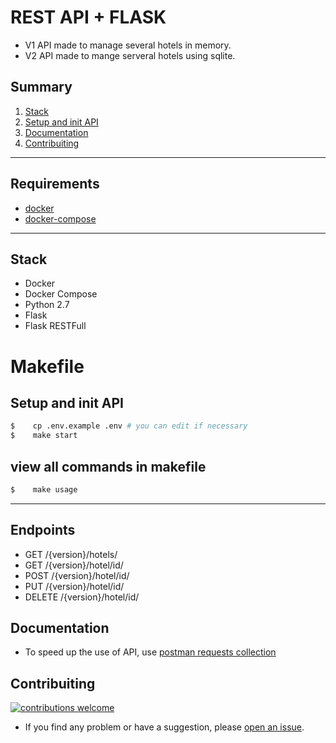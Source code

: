 # REST API + FLASK

* V1 API made to manage several hotels in memory.
* V2 API made to mange serveral hotels using sqlite.

##  Summary
1. [Stack]()
2. [Setup and init API]()
3. [Documentation]()
4. [Contribuiting]()
---
## Requirements
- [docker](https://www.docker.com/get-started)
- [docker-compose](https://docs.docker.com/compose/install/)
---

## Stack
-  Docker
-  Docker Compose
-  Python 2.7
-  Flask
-  Flask RESTFull

# Makefile

## Setup and init API
```sh
$    cp .env.example .env # you can edit if necessary
$    make start
```

## view all commands in makefile
```sh
$    make usage
```
---

## Endpoints

- GET    /{version}/hotels/
- GET    /{version}/hotel/id/
- POST   /{version}/hotel/id/
- PUT    /{version}/hotel/id/
- DELETE /{version}/hotel/id/

## Documentation
- To speed up the use of API, use [postman requests collection](docs/postman/REST-API-FLASK.postman_collection.json)


## Contribuiting
[![contributions welcome](https://img.shields.io/badge/contributions-welcome-brightgreen.svg?style=flat)](https://github.com/brunoMiranda8922/hotels_api/issues/new)

- If you find any problem or have a suggestion, please [open an issue](https://github.com/brunoMiranda8922/hotels_api/issues/new).
